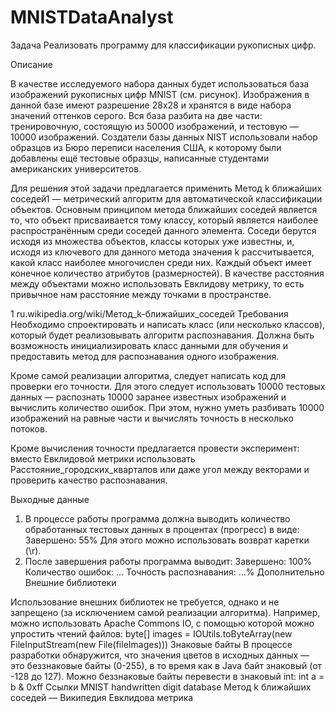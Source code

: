 # MNISTDataAnalyst
Задача
Реализовать программу для классификации рукописных цифр.

Описание

В качестве исследуемого набора данных будет использоваться база изображений
рукописных цифр MNIST (см. рисунок). Изображения в данной базе имеют разрешение
28x28 и хранятся в виде набора значений оттенков серого. Вся база разбита на две части:
тренировочную, состоящую из 50000 изображений, и тестовую — 10000 изображений.
Создатели базы данных NIST использовали набор образцов из Бюро переписи
населения США, к которому были добавлены ещё тестовые образцы, написанные
студентами американских университетов.

Для решения этой задачи предлагается применить Метод k ближайших соседей1
— метрический алгоритм для автоматической классификации объектов. Основным
принципом метода ближайших соседей является то, что объект присваивается тому
классу, который является наиболее распространённым среди соседей данного элемента.
Соседи берутся исходя из множества объектов, классы которых уже известны, и, исходя
из ключевого для данного метода значения k рассчитывается, какой класс наиболее
многочислен среди них. Каждый объект имеет конечное количество атрибутов
(размерностей). В качестве расстояния между объектами можно использовать
Евклидову метрику, то есть привычное нам расстояние между точками в пространстве.

1 ru.wikipedia.org/wiki/Метод_k-ближайших_соседей
Требования
Необходимо спроектировать и написать класс (или несколько классов), который
будет реализовывать алгоритм распознавания. Должна быть возможность
инициализировать класс данными для обучения и предоставить метод для распознавания
одного изображения.

Кроме самой реализации алгоритма, следует написать код для проверки его
точности. Для этого следует использовать 10000 тестовых данных — распознать 10000
заранее известных изображений и вычислить количество ошибок. При этом, нужно уметь
разбивать 10000 изображений на равные части и вычислять точность в несколько
потоков.

Кроме вычисления точности предлагается провести эксперимент: вместо
Евклидовой метрики использовать Расстояние_городских_кварталов или даже угол
между векторами и проверить качество распознавания.

Выходные данные
1. В процессе работы программа должна выводить количество обработанных
тестовых данных в процентах (прогресс) в виде:
Завершено: 55%
Для этого можно использовать возврат каретки (\r).
2. После завершения работы программа выводит:
Завершено: 100%
Количество ошибок: …
Точность распознавания: …%
Дополнительно
Внешние библиотеки

Использование внешних библиотек не требуется, однако и не запрещено (за
исключением самой реализации алгоритма).
Например, можно использовать Apache Commons IO, с помощью которой можно
упростить чтений файлов:
byte[] images = IOUtils.toByteArray(new FileInputStream(new File(fileImages)))
Знаковые байты
В процессе разработки обнаружится, что значения цветов в исходных данных —
это беззнаковые байты (0-255), в то время как в Java байт знаковый (от -128 до 127).
Можно беззнаковые байты перевести в знаковый int:
int a = b & 0xff
Ссылки
MNIST handwritten digit database
Метод k ближайших соседей — Википедия
Евклидова метрика
